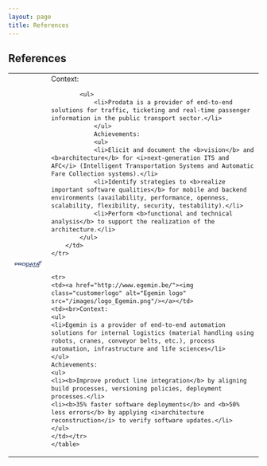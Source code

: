 ```yaml
---
layout: page
title: References
---
```


<h2>References</h2>

<table width="100%">
	<tr>
		<td>
			<a href="http://www.prodata-systems.be/"><img class="customerlogo" alt="Prodata logo" src="/images/logo_Prodata.png"/></a>
		</td>
		<td>
			Context:
			
			<ul>
				<li>Prodata is a provider of end-to-end solutions for traffic, ticketing and real-time passenger information in the public transport sector.</li>
				</ul>
				Achievements:
				<ul>
				<li>Elicit and document the <b>vision</b> and <b>architecture</b> for <i>next-generation ITS and AFC</i> (Intelligent Transportation Systems and Automatic Fare Collection systems).</li>
				<li>Identify strategies to <b>realize important software qualities</b> for mobile and backend environments (availability, performance, openness, scalability, flexibility, security, testability).</li>
				<li>Perform <b>functional and technical analysis</b> to support the realization of the architecture.</li>
			</ul>
		</td>
	</tr>


	<tr>
	<td><a href="http://www.egemin.be/"><img class="customerlogo" alt="Egemin logo" src="/images/logo_Egemin.png"/></a></td>
	<td><br>Context:
	<ul>
	<li>Egemin is a provider of end-to-end automation solutions for internal logistics (material handling using robots, cranes, conveyor belts, etc.), process automation, infrastructure and life sciences</li>
	</ul>
	Achievements:
	<ul>
	<li><b>Improve product line integration</b> by aligning build processes, versioning policies, deployment processes.</li>
	<li><b>35% faster software deployments</b> and <b>50% less errors</b> by applying <i>architecture reconstruction</i> to verify software updates.</li>
	</ul>
	</td></tr>
	</table>


